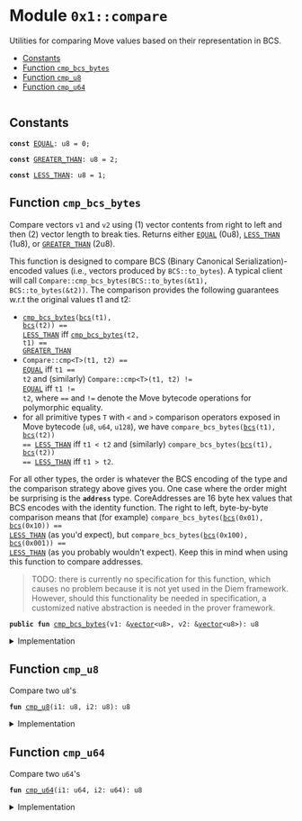 
<a name="0x1_compare"></a>

# Module `0x1::compare`

Utilities for comparing Move values based on their representation in BCS.


-  [Constants](#@Constants_0)
-  [Function `cmp_bcs_bytes`](#0x1_compare_cmp_bcs_bytes)
-  [Function `cmp_u8`](#0x1_compare_cmp_u8)
-  [Function `cmp_u64`](#0x1_compare_cmp_u64)


<pre><code></code></pre>



<a name="@Constants_0"></a>

## Constants


<a name="0x1_compare_EQUAL"></a>



<pre><code><b>const</b> <a href="compare.md#0x1_compare_EQUAL">EQUAL</a>: u8 = 0;
</code></pre>



<a name="0x1_compare_GREATER_THAN"></a>



<pre><code><b>const</b> <a href="compare.md#0x1_compare_GREATER_THAN">GREATER_THAN</a>: u8 = 2;
</code></pre>



<a name="0x1_compare_LESS_THAN"></a>



<pre><code><b>const</b> <a href="compare.md#0x1_compare_LESS_THAN">LESS_THAN</a>: u8 = 1;
</code></pre>



<a name="0x1_compare_cmp_bcs_bytes"></a>

## Function `cmp_bcs_bytes`

Compare vectors <code>v1</code> and <code>v2</code> using (1) vector contents from right to left and then
(2) vector length to break ties.
Returns either <code><a href="compare.md#0x1_compare_EQUAL">EQUAL</a></code> (0u8), <code><a href="compare.md#0x1_compare_LESS_THAN">LESS_THAN</a></code> (1u8), or <code><a href="compare.md#0x1_compare_GREATER_THAN">GREATER_THAN</a></code> (2u8).

This function is designed to compare BCS (Binary Canonical Serialization)-encoded values
(i.e., vectors produced by <code>BCS::to_bytes</code>). A typical client will call
<code>Compare::cmp_bcs_bytes(BCS::to_bytes(&t1), BCS::to_bytes(&t2))</code>. The comparison provides the
following guarantees w.r.t the original values t1 and t2:
- <code><a href="compare.md#0x1_compare_cmp_bcs_bytes">cmp_bcs_bytes</a>(<a href="">bcs</a>(t1), <a href="">bcs</a>(t2)) == <a href="compare.md#0x1_compare_LESS_THAN">LESS_THAN</a></code> iff <code><a href="compare.md#0x1_compare_cmp_bcs_bytes">cmp_bcs_bytes</a>(t2, t1) == <a href="compare.md#0x1_compare_GREATER_THAN">GREATER_THAN</a></code>
- <code>Compare::cmp&lt;T&gt;(t1, t2) == <a href="compare.md#0x1_compare_EQUAL">EQUAL</a></code> iff <code>t1 == t2</code> and (similarly)
<code>Compare::cmp&lt;T&gt;(t1, t2) != <a href="compare.md#0x1_compare_EQUAL">EQUAL</a></code> iff <code>t1 != t2</code>, where <code>==</code> and <code>!=</code> denote the Move
bytecode operations for polymorphic equality.
- for all primitive types <code>T</code> with <code>&lt;</code> and <code>&gt;</code> comparison operators exposed in Move bytecode
(<code>u8</code>, <code>u64</code>, <code>u128</code>), we have
<code>compare_bcs_bytes(<a href="">bcs</a>(t1), <a href="">bcs</a>(t2)) == <a href="compare.md#0x1_compare_LESS_THAN">LESS_THAN</a></code> iff <code>t1 &lt; t2</code> and (similarly)
<code>compare_bcs_bytes(<a href="">bcs</a>(t1), <a href="">bcs</a>(t2)) == <a href="compare.md#0x1_compare_LESS_THAN">LESS_THAN</a></code> iff <code>t1 &gt; t2</code>.

For all other types, the order is whatever the BCS encoding of the type and the comparison
strategy above gives you. One case where the order might be surprising is the <code><b>address</b></code>
type.
CoreAddresses are 16 byte hex values that BCS encodes with the identity function. The right
to left, byte-by-byte comparison means that (for example)
<code>compare_bcs_bytes(<a href="">bcs</a>(0x01), <a href="">bcs</a>(0x10)) == <a href="compare.md#0x1_compare_LESS_THAN">LESS_THAN</a></code> (as you'd expect), but
<code>compare_bcs_bytes(<a href="">bcs</a>(0x100), <a href="">bcs</a>(0x001)) == <a href="compare.md#0x1_compare_LESS_THAN">LESS_THAN</a></code> (as you probably wouldn't expect).
Keep this in mind when using this function to compare addresses.

> TODO: there is currently no specification for this function, which causes no problem because it is not yet
> used in the Diem framework. However, should this functionality be needed in specification, a customized
> native abstraction is needed in the prover framework.

<pre><code><b>public</b> <b>fun</b> <a href="compare.md#0x1_compare_cmp_bcs_bytes">cmp_bcs_bytes</a>(v1: &<a href="">vector</a>&lt;u8&gt;, v2: &<a href="">vector</a>&lt;u8&gt;): u8
</code></pre>



<details>
<summary>Implementation</summary>


<pre><code><b>public</b> <b>fun</b> <a href="compare.md#0x1_compare_cmp_bcs_bytes">cmp_bcs_bytes</a>(v1: &<a href="">vector</a>&lt;u8&gt;, v2: &<a href="">vector</a>&lt;u8&gt;): u8 {
    <b>let</b> i1 = <a href="_length">vector::length</a>(v1);
    <b>let</b> i2 = <a href="_length">vector::length</a>(v2);
    <b>let</b> len_cmp = <a href="compare.md#0x1_compare_cmp_u64">cmp_u64</a>(i1, i2);

    // BCS uses little endian encoding for all integer types, so we <b>choose</b> <b>to</b> <a href="compare.md#0x1_compare">compare</a> from left
    // <b>to</b> right. Going right <b>to</b> left would make the behavior of Compare.cmp diverge from the
    // bytecode operators &lt; and &gt; on integer values (which would be confusing).
    <b>while</b> (i1 &gt; 0 && i2 &gt; 0) {
        i1 = i1 - 1;
        i2 = i2 - 1;
        <b>let</b> elem_cmp = <a href="compare.md#0x1_compare_cmp_u8">cmp_u8</a>(*<a href="_borrow">vector::borrow</a>(v1, i1), *<a href="_borrow">vector::borrow</a>(v2, i2));
        <b>if</b> (elem_cmp != 0) <b>return</b> elem_cmp
        // <b>else</b>, <a href="compare.md#0x1_compare">compare</a> next element
    };
    // all compared elements equal; <b>use</b> length comparion <b>to</b> <b>break</b> the tie
    len_cmp
}
</code></pre>



</details>

<a name="0x1_compare_cmp_u8"></a>

## Function `cmp_u8`

Compare two <code>u8</code>'s


<pre><code><b>fun</b> <a href="compare.md#0x1_compare_cmp_u8">cmp_u8</a>(i1: u8, i2: u8): u8
</code></pre>



<details>
<summary>Implementation</summary>


<pre><code><b>fun</b> <a href="compare.md#0x1_compare_cmp_u8">cmp_u8</a>(i1: u8, i2: u8): u8 {
    <b>if</b> (i1 == i2) <a href="compare.md#0x1_compare_EQUAL">EQUAL</a>
    <b>else</b> <b>if</b> (i1 &lt; i2) <a href="compare.md#0x1_compare_LESS_THAN">LESS_THAN</a>
    <b>else</b> <a href="compare.md#0x1_compare_GREATER_THAN">GREATER_THAN</a>
}
</code></pre>



</details>

<a name="0x1_compare_cmp_u64"></a>

## Function `cmp_u64`

Compare two <code>u64</code>'s


<pre><code><b>fun</b> <a href="compare.md#0x1_compare_cmp_u64">cmp_u64</a>(i1: u64, i2: u64): u8
</code></pre>



<details>
<summary>Implementation</summary>


<pre><code><b>fun</b> <a href="compare.md#0x1_compare_cmp_u64">cmp_u64</a>(i1: u64, i2: u64): u8 {
    <b>if</b> (i1 == i2) <a href="compare.md#0x1_compare_EQUAL">EQUAL</a>
    <b>else</b> <b>if</b> (i1 &lt; i2) <a href="compare.md#0x1_compare_LESS_THAN">LESS_THAN</a>
    <b>else</b> <a href="compare.md#0x1_compare_GREATER_THAN">GREATER_THAN</a>
}
</code></pre>



</details>
